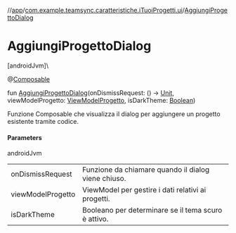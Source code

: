 //[app](../../index.md)/[com.example.teamsync.caratteristiche.iTuoiProgetti.ui](index.md)/[AggiungiProgettoDialog](-aggiungi-progetto-dialog.md)

# AggiungiProgettoDialog

[androidJvm]\

@[Composable](https://developer.android.com/reference/kotlin/androidx/compose/runtime/Composable.html)

fun [AggiungiProgettoDialog](-aggiungi-progetto-dialog.md)(onDismissRequest: () -&gt; [Unit](https://kotlinlang.org/api/latest/jvm/stdlib/kotlin/-unit/index.html), viewModelProgetto: [ViewModelProgetto](../com.example.teamsync.caratteristiche.iTuoiProgetti.data.viewModel/-view-model-progetto/index.md), isDarkTheme: [Boolean](https://kotlinlang.org/api/latest/jvm/stdlib/kotlin/-boolean/index.html))

Funzione Composable che visualizza il dialog per aggiungere un progetto esistente tramite codice.

#### Parameters

androidJvm

| | |
|---|---|
| onDismissRequest | Funzione da chiamare quando il dialog viene chiuso. |
| viewModelProgetto | ViewModel per gestire i dati relativi ai progetti. |
| isDarkTheme | Booleano per determinare se il tema scuro è attivo. |
